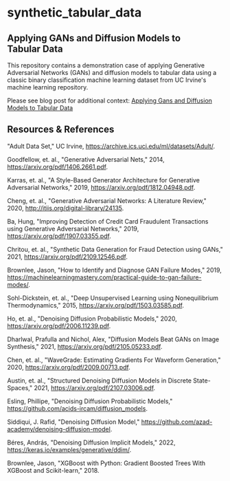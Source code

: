 # synthetic_tabular_data

## Applying GANs and Diffusion Models to Tabular Data

This repository contains a demonstration case of applying Generative Adversarial Networks (GANs) and diffusion models to tabular data using a classic binary classification machine learning dataset from UC Irvine's machine learning repository. 

Please see blog post for additional context: [Applying Gans and Diffusion Models to Tabular Data](https://medium.com/@iszpakowski/e43a99c5021f)

## Resources & References

"Adult Data Set," UC Irvine, https://archive.ics.uci.edu/ml/datasets/Adult/. 

Goodfellow, et. al., "Generative Adversarial Nets," 2014, https://arxiv.org/pdf/1406.2661.pdf.

Karras, et. al., "A Style-Based Generator Architecture for Generative Adversarial Networks," 2019, https://arxiv.org/pdf/1812.04948.pdf.

Cheng, et. al., "Generative Adversarial Networks: A Literature Review," 2020, http://itiis.org/digital-library/24135.

Ba, Hung, "Improving Detection of Credit Card Fraudulent Transactions using Generative Adversarial Networks," 2019, https://arxiv.org/pdf/1907.03355.pdf.

Chritou, et. al., "Synthetic Data Generation for Fraud Detection using GANs," 2021, https://arxiv.org/pdf/2109.12546.pdf.

Brownlee, Jason, "How to Identify and Diagnose GAN Failure Modes," 2019, https://machinelearningmastery.com/practical-guide-to-gan-failure-modes/.

Sohl-Dickstein, et. al., "Deep Unsupervised Learning using Nonequilibrium Thermodynamics," 2015, https://arxiv.org/pdf/1503.03585.pdf.

Ho, et. al., "Denoising Diffusion Probabilistic Models," 2020, https://arxiv.org/pdf/2006.11239.pdf.

Dharlwal, Prafulla and Nichol, Alex, "Diffusion Models Beat GANs on Image Synthesis," 2021, https://arxiv.org/pdf/2105.05233.pdf.

Chen, et. al., "WaveGrade: Estimating Gradients For Waveform Generation," 2020, https://arxiv.org/pdf/2009.00713.pdf.

Austin, et. al., "Structured Denoising Diffusion Models in Discrete State-Spaces," 2021, https://arxiv.org/pdf/2107.03006.pdf.

Esling, Phillipe, "Denoising Diffusion Probabilistic Models," https://github.com/acids-ircam/diffusion_models.

Siddiqui, J. Rafid, "Denoising Diffusion Model," https://github.com/azad-academy/denoising-diffusion-model.

Béres, András, "Denoising Diffusion Implicit Models," 2022, https://keras.io/examples/generative/ddim/.

Brownlee, Jason, "XGBoost with Python: Gradient Boosted Trees With XGBoost and Scikit-learn," 2018.
